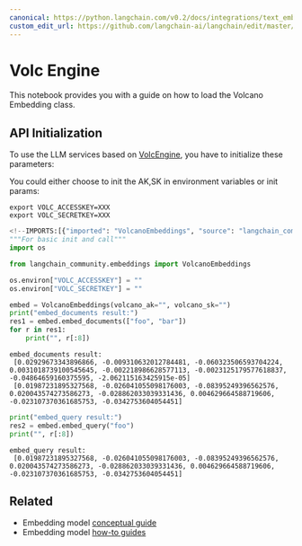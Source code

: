 ```yaml
---
canonical: https://python.langchain.com/v0.2/docs/integrations/text_embedding/volcengine/
custom_edit_url: https://github.com/langchain-ai/langchain/edit/master/docs/docs/integrations/text_embedding/volcengine.ipynb
---
```


# Volc Engine

This notebook provides you with a guide on how to load the Volcano Embedding class.


## API Initialization

To use the LLM services based on [VolcEngine](https://www.volcengine.com/docs/82379/1099455), you have to initialize these parameters:

You could either choose to init the AK,SK in environment variables or init params:

```base
export VOLC_ACCESSKEY=XXX
export VOLC_SECRETKEY=XXX
```


```python
<!--IMPORTS:[{"imported": "VolcanoEmbeddings", "source": "langchain_community.embeddings", "docs": "https://api.python.langchain.com/en/latest/embeddings/langchain_community.embeddings.volcengine.VolcanoEmbeddings.html", "title": "Volc Engine"}]-->
"""For basic init and call"""
import os

from langchain_community.embeddings import VolcanoEmbeddings

os.environ["VOLC_ACCESSKEY"] = ""
os.environ["VOLC_SECRETKEY"] = ""

embed = VolcanoEmbeddings(volcano_ak="", volcano_sk="")
print("embed_documents result:")
res1 = embed.embed_documents(["foo", "bar"])
for r in res1:
    print("", r[:8])
```
```output
embed_documents result:
 [0.02929673343896866, -0.009310632012784481, -0.060323506593704224, 0.0031018739100545645, -0.002218986628577113, -0.0023125179577618837, -0.04864659160375595, -2.062115163425915e-05]
 [0.01987231895327568, -0.026041055098176003, -0.08395249396562576, 0.020043574273586273, -0.028862033039331436, 0.004629664588719606, -0.023107370361685753, -0.0342753604054451]
```

```python
print("embed_query result:")
res2 = embed.embed_query("foo")
print("", r[:8])
```
```output
embed_query result:
 [0.01987231895327568, -0.026041055098176003, -0.08395249396562576, 0.020043574273586273, -0.028862033039331436, 0.004629664588719606, -0.023107370361685753, -0.0342753604054451]
```

## Related

- Embedding model [conceptual guide](/docs/concepts/#embedding-models)
- Embedding model [how-to guides](/docs/how_to/#embedding-models)